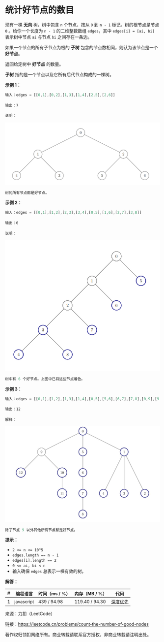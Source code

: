 # 统计好节点的数目

现有一棵 **无向** 树，树中包含 `n` 个节点，按从 `0` 到 `n - 1` 标记。树的根节点是节点 `0` 。给你一个长度为 `n - 1` 的二维整数数组 `edges`，其中 `edges[i] = [ai, bi]` 表示树中节点 `ai` 与节点 `bi` 之间存在一条边。

如果一个节点的所有子节点为根的 **子树** 包含的节点数相同，则认为该节点是一个 **好节点**。

返回给定树中 **好节点** 的数量。

**子树** 指的是一个节点以及它所有后代节点构成的一棵树。

**示例 1：**

``` javascript
输入：edges = [[0,1],[0,2],[1,3],[1,4],[2,5],[2,6]]

输出：7

说明：
```

![示例1](./eg1.png)

``` javascript
树的所有节点都是好节点。
```

**示例 2：**

``` javascript
输入：edges = [[0,1],[1,2],[2,3],[3,4],[0,5],[1,6],[2,7],[3,8]]

输出：6

说明：
```

![示例2](./eg2.png)

``` javascript
树中有 6 个好节点。上图中已将这些节点着色。
```

**示例 3：**

``` javascript
输入：edges = [[0,1],[1,2],[1,3],[1,4],[0,5],[5,6],[6,7],[7,8],[0,9],[9,10],[9,12],[10,11]]

输出：12

解释：
```

![示例3](./eg3.jpeg)

``` javascript
除了节点 9 以外其他所有节点都是好节点。
```

**提示：**

- `2 <= n <= 10^5`
- `edges.length == n - 1`
- `edges[i].length == 2`
- `0 <= ai, bi < n`
- 输入确保 `edges` 总表示一棵有效的树。

**解答：**

**#**|**编程语言**|**时间（ms / %）**|**内存（MB / %）**|**代码**
--|--|--|--|--
1|javascript|439 / 94.98|119.40 / 94.30|[深度优先](./javascript/ac_v1.js)

来源：力扣（LeetCode）

链接：https://leetcode.cn/problems/count-the-number-of-good-nodes

著作权归领扣网络所有。商业转载请联系官方授权，非商业转载请注明出处。
